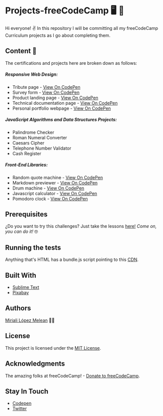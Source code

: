 # Projects-freeCodeCamp :desktop_computer: :open_file_folder:
Hi everyone! :v: In this repository I will be committing all my freeCodeCamp Curriculum projects as I go about completing them.

## Content :open_book:
The certifications and projects here are broken down as follows:
##### *Responsive Web Design:*
- Tribute page - [View On CodePen](https://codepen.io/Miriali/full/JjKRNME)
- Survey form - [View On CodePen](https://codepen.io/Miriali/full/YzyMyWZ)
- Product landing page - [View On CodePen](https://codepen.io/Miriali/full/ZEbZMRe)
- Technical documentation page - [View On CodePen](https://codepen.io/Miriali/full/MWadJYq)
- Personal portfolio webpage - [View On CodePen](https://codepen.io/Miriali/full/jObjmGM)

##### *JavaScript Algorithms and Data Structures Projects:*
- Palindrome Checker
- Roman Numeral Converter
- Caesars Cipher
- Telephone Number Validator
- Cash Register

##### *Front-End Libraries:*
- Random quote machine - [View On CodePen](https://codepen.io/Miriali/full/WNxbvEd)
- Markdown previewer - [View On CodePen](https://codepen.io/Miriali/full/jOrPRGE)
- Drum machine - [View On CodePen](https://codepen.io/Miriali/full/XWKmJg )
- Javascript calculator - [View On CodePen](https://codepen.io/Miriali/full/YzWwXVB)
- Pomodoro clock - [View On CodePen](https://codepen.io/Miriali/full/OJXMePM)

## Prerequisites
¿Do you want to try this challenges? Just take the lessons [here!](https://www.freecodecamp.org/learn/) 
*Come on, you can do it!* :nerd_face:

## Running the tests
Anything that's HTML has a bundle.js script pointing to this [CDN](https://cdn.freecodecamp.org/testable-projects-fcc/v1/bundle.js).

## Built With
- [Sublime Text](https://pixabay.com/es/)
- [Pixabay](https://pixabay.com/es/)

## Authors 
[Miriali López Melean](https://github.com/Miriali) :woman_technologist:

## License
This project is licensed under the [MIT License](https://mit-license.org/).

## Acknowledgments
The amazing folks at freeCodeCamp! - [Donate to freeCodeCamp](https://www.freecodecamp.org/donate/).

## Stay In Touch
- [Codepen](https://mit-license.org/) 
- [Twitter](https://twitter.com/miricailopez)
